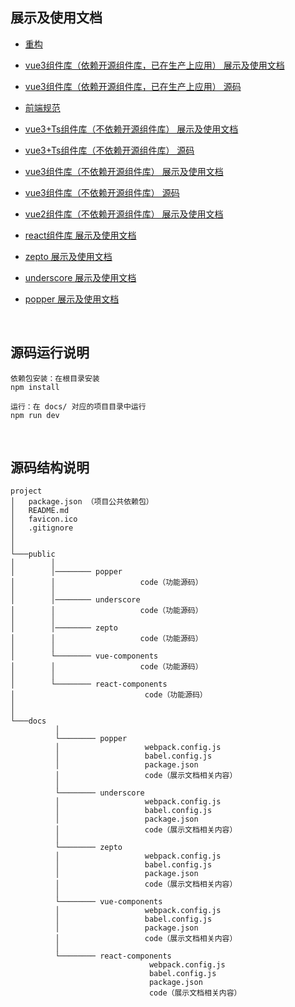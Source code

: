 ## 展示及使用文档
+ [重构](https://sunjingao.github.io/restructure/dist/index.html)
+ [vue3组件库（依赖开源组件库，已在生产上应用） 展示及使用文档](https://sunjingao.github.io/mo-web-components/dist-doc/index.html)
+ [vue3组件库（依赖开源组件库，已在生产上应用） 源码](https://github.com/sunjingao/mo-web-components)
+ [前端规范](https://sunjingao.github.io/project-rule/dist/index.html)
  
+ [vue3+Ts组件库（不依赖开源组件库） 展示及使用文档](https://sunjingao.github.io/vue3Ts-component/dist/prod/#/button)
+ [vue3+Ts组件库（不依赖开源组件库） 源码](https://github.com/sunjingao/vue3Ts-component)
+ [vue3组件库（不依赖开源组件库） 展示及使用文档](https://sunjingao.github.io/vue3-component/dist/#/button)
+ [vue3组件库（不依赖开源组件库） 源码](https://github.com/sunjingao/vue3-component)
+ [vue2组件库（不依赖开源组件库） 展示及使用文档](https://sunjingao.github.io/summary/docs/vue-components/dist/index.html#/instructions)
+ [react组件库 展示及使用文档](https://sunjingao.github.io/summary/docs/react-components/dist/index.html)
+ [zepto 展示及使用文档](https://sunjingao.github.io/summary/docs/zepto/dist/index.html#/core/.init)
+ [underscore 展示及使用文档](https://sunjingao.github.io/summary/docs/underscore/dist/index.html#/core/each)
+ [popper 展示及使用文档](https://sunjingao.github.io/summary/docs/popper/dist/index.html#/options)

<br>


## 源码运行说明

```
依赖包安装：在根目录安装
npm install

运行：在 docs/ 对应的项目目录中运行
npm run dev
```

<br>

## 源码结构说明

```
project
│   package.json （项目公共依赖包）
│   README.md 
│   favicon.ico  
│   .gitignore
│
│
└───public
│        │ 
│        │──────── popper
│        │                   code（功能源码）
│        │        
│        │──────── underscore
│        │                   code（功能源码）
│        │        
│        │──────── zepto
│        │                   code（功能源码）                              
│        │            
│        └──────── vue-components  
│        │                   code（功能源码）                           
│        │            
│        └──────── react-components  
│                             code（功能源码）              
│       
│   
└───docs
          │
          └──────── popper
          │                   webpack.config.js 
          │                   babel.config.js 
          │                   package.json
          │                   code（展示文档相关内容）
          │
          └──────── underscore
          │                   webpack.config.js 
          │                   babel.config.js 
          │                   package.json 
          │                   code（展示文档相关内容）
          │
          └──────── zepto
          │                   webpack.config.js 
          │                   babel.config.js 
          │                   package.json 
          │                   code（展示文档相关内容）
          │
          └──────── vue-components 
          │                   webpack.config.js 
          │                   babel.config.js 
          │                   package.json 
          │                   code（展示文档相关内容）
          │                     
          └──────── react-components 
                               webpack.config.js 
                               babel.config.js 
                               package.json 
                               code（展示文档相关内容）
                     
```
